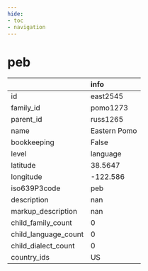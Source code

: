 ```yaml
---
hide:
- toc
- navigation
---
```

# peb
|                      | info         |
|:---------------------|:-------------|
| id                   | east2545     |
| family_id            | pomo1273     |
| parent_id            | russ1265     |
| name                 | Eastern Pomo |
| bookkeeping          | False        |
| level                | language     |
| latitude             | 38.5647      |
| longitude            | -122.586     |
| iso639P3code         | peb          |
| description          | nan          |
| markup_description   | nan          |
| child_family_count   | 0            |
| child_language_count | 0            |
| child_dialect_count  | 0            |
| country_ids          | US           |